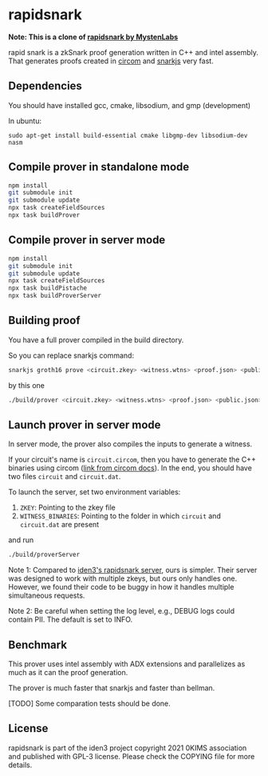 # rapidsnark

**Note: This is a clone of [rapidsnark by MystenLabs](https://github.com/MystenLabs/rapidsnark)**

rapid snark is a zkSnark proof generation written in C++ and intel assembly. That generates proofs created in [circom](https://github.com/iden3/circom) and [snarkjs](https://github.com/iden3/snarkjs) very fast.

## Dependencies

You should have installed gcc, cmake, libsodium, and gmp (development)

In ubuntu:

````
sudo apt-get install build-essential cmake libgmp-dev libsodium-dev nasm
````

## Compile prover in standalone mode

````sh
npm install
git submodule init
git submodule update
npx task createFieldSources
npx task buildProver
````

## Compile prover in server mode

````sh
npm install
git submodule init
git submodule update
npx task createFieldSources
npx task buildPistache
npx task buildProverServer
````

## Building proof

You have a full prover compiled in the build directory.

So you can replace snarkjs command:

````sh
snarkjs groth16 prove <circuit.zkey> <witness.wtns> <proof.json> <public.json>
````

by this one
````sh
./build/prover <circuit.zkey> <witness.wtns> <proof.json> <public.json>
````
## Launch prover in server mode

In server mode, the prover also compiles the inputs to generate a witness.

If your circuit's name is `circuit.circom`, then you have to generate the C++ binaries using circom ([link from circom docs](https://docs.circom.io/getting-started/computing-the-witness/#computing-the-witness-with-c)). In the end, you should have two files `circuit` and `circuit.dat`.

To launch the server, set two environment variables:
1. `ZKEY`: Pointing to the zkey file
2.  `WITNESS_BINARIES`: Pointing to the folder in which `circuit` and `circuit.dat` are present

and run
````sh
./build/proverServer
````

Note 1: Compared to [iden3's rapidsnark server](https://github.com/iden3/rapidsnark), ours is simpler. Their server was designed to work with multiple zkeys, but ours only handles one. However, we found their code to be buggy in how it handles multiple simultaneous requests.

Note 2: Be careful when setting the log level, e.g., DEBUG logs could contain PII. The default is set to INFO.

## Benchmark

This prover uses intel assembly with ADX extensions and parallelizes as much as it can the proof generation. 

The prover is much faster that snarkjs and faster than bellman.

[TODO] Some comparation tests should be done.


## License

rapidsnark is part of the iden3 project copyright 2021 0KIMS association and published with GPL-3 license. Please check the COPYING file for more details.
